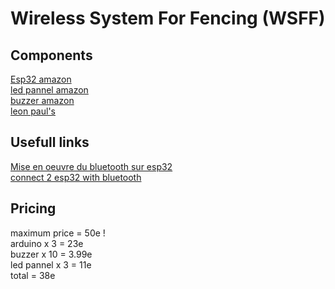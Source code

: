 # Wireless System For Fencing (WSFF)

## Components
[Esp32 amazon](https://www.amazon.fr/AZ-Delivery-NodeMCU-d%C3%A9veloppement-d%C3%A9nergie-successeur/dp/B071P98VTG/ref=sr_1_3?keywords=esp32&qid=1568269992&s=gateway&sr=8-3)<br>
[led pannel amazon](https://www.amazon.fr/AZDelivery-MAX7219-Panneau-daffichage-matrice/dp/B07HPD2R1H/ref=sr_1_19?__mk_fr_FR=%C3%85M%C3%85%C5%BD%C3%95%C3%91&keywords=Led+matrix+Arduino&qid=1568270185&s=gateway&sr=8-19) <br>
[buzzer amazon](https://www.amazon.fr/Buzzer-Actif-continu-Arduino-Domotique/dp/B00GX6YCBI/ref=sr_1_5?__mk_fr_FR=%C3%85M%C3%85%C5%BD%C3%95%C3%91&crid=9N80XZHF124L&keywords=buzzer+arduino&qid=1568271529&s=gateway&sprefix=buzzer+ard%2Caps%2C196&sr=8-5) <br>
[leon paul's](https://www.leonpaul.com/wordpress/wp-content/uploads/2016/11/Beauty-copy.jpg) <br>

## Usefull links
[Mise en oeuvre du bluetooth sur esp32](http://tvaira.free.fr/bts-sn/activites/activite-ble/activite-ble-esp32.html) <br>
[connect 2 esp32 with bluetooth](https://forum.arduino.cc/index.php?topic=580328.0) <br>

## Pricing
maximum price = 50e ! <br>
arduino x 3 = 23e <br>
buzzer x 10 = 3.99e <br>
led pannel x 3 = 11e <br>
total = 38e <br>